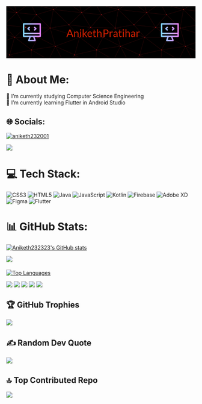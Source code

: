 <img  align ="center" src="github-header-image.png"/>

# 💫 About Me:
🔭 I’m currently studying Computer Science Engineering<br>🌱 I’m currently learning Flutter in Android Studio<br>


## 🌐 Socials:
<p align="left"> <a href="https://twitter.com/aniketh232001" target="blank"><img src="https://img.shields.io/twitter/follow/aniketh232001?logo=twitter&style=for-the-badge" alt="aniketh232001" /></a> </p>

[![](https://visitcount.itsvg.in/api?id=Aniketh232323&icon=0&color=4)](https://visitcount.itsvg.in)

# 💻 Tech Stack:
![CSS3](https://img.shields.io/badge/css3-%231572B6.svg?style=for-the-badge&logo=css3&logoColor=white) ![HTML5](https://img.shields.io/badge/html5-%23E34F26.svg?style=for-the-badge&logo=html5&logoColor=white) ![Java](https://img.shields.io/badge/java-%23ED8B00.svg?style=for-the-badge&logo=java&logoColor=white) ![JavaScript](https://img.shields.io/badge/javascript-%23323330.svg?style=for-the-badge&logo=javascript&logoColor=%23F7DF1E) ![Kotlin](https://img.shields.io/badge/kotlin-%230095D5.svg?style=for-the-badge&logo=kotlin&logoColor=white) ![Firebase](https://img.shields.io/badge/firebase-%23039BE5.svg?style=for-the-badge&logo=firebase) ![Adobe XD](https://img.shields.io/badge/Adobe%20XD-470137?style=for-the-badge&logo=Adobe%20XD&logoColor=#FF61F6) 	![Figma](https://img.shields.io/badge/figma-%23F24E1E.svg?style=for-the-badge&logo=figma&logoColor=white)
![Flutter](https://img.shields.io/badge/Flutter-%2302569B.svg?style=for-the-badge&logo=Flutter&logoColor=white)

# 📊 GitHub Stats:
<a  href="http://www.github.com/Aniketh232323"  ><img  src="https://github-readme-stats-sigma-five.vercel.app/api?username=Aniketh232323&show_icons=true&hide=&count_private=true&title_color=ef4444&text_color=ef4444&icon_color=ef4444&bg_color=000000&hide_border=true&show_icons=true" alt="Aniketh232323's GitHub stats" /></a>


<a href="http://www.github.com/Aniketh232323"><img  src="https://github-readme-streak-stats.herokuapp.com/?user=Aniketh232323&stroke=ef4444&background=000000&ring=ef4444&fire=ef4444&currStreakNum=ef4444&currStreakLabel=ef4444&sideNums=ef4444&sideLabels=ef4444&dates=ef4444&hide_border=true" /></a><br/><br/>
<a href="https://github.com/Aniketh232323" ><img   src="https://github-readme-stats-sigma-five.vercel.app/api/top-langs/?username=Aniketh232323&langs_count=10&title_color=ef4444&text_color=ef4444&icon_color=ef4444&bg_color=000000&hide_border=true&locale=en&custom_title=Top%20%Languages" alt="Top Languages" /></a>



![](http://github-profile-summary-cards.vercel.app/api/cards/profile-details?username=ANIKETH232323&theme=algolia)
![](http://github-profile-summary-cards.vercel.app/api/cards/repos-per-language?username=ANIKETH232323&theme=algolia)
![](http://github-profile-summary-cards.vercel.app/api/cards/most-commit-language?username=ANIKETH232323&theme=algolia)
![](http://github-profile-summary-cards.vercel.app/api/cards/productive-time?username=ANIKETH232323&theme=algolia&utcOffset=8)
![](http://github-profile-summary-cards.vercel.app/api/cards/stats?username=ANIKETH232323&theme=algolia)

## 🏆 GitHub Trophies
![](https://github-profile-trophy.vercel.app/?username=ANIKETH232323&theme=discord&no-frame=false&no-bg=false&margin-w=4)
<!-- ## 🐦 Latest Tweet
[![](https://gtce.itsvg.in/api?username=Aniketh232001)](https://github.com/VishwaGauravIn/github-twitter-card-embed) -->

## ✍️ Random Dev Quote
![](https://quotes-github-readme.vercel.app/api?type=horizontal&theme=radical)

## 🔝 Top Contributed Repo
![](https://github-contributor-stats.vercel.app/api?username=ANIKETH232323&theme=dark&combine_all_yearly_contributions=true)
